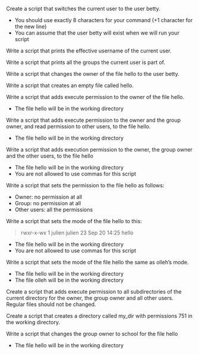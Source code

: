 Create a script that switches the current user to the user betty.
- You should use exactly 8 characters for your command (+1 character for the new line)
- You can assume that the user betty will exist when we will run your script

Write a script that prints the effective username of the current user.

Write a script that prints all the groups the current user is part of.

Write a script that changes the owner of the file hello to the user betty.

Write a script that creates an empty file called hello.

Write a script that adds execute permission to the owner of the file hello.
- The file hello will be in the working directory

Write a script that adds execute permission to the owner and the group owner, and read permission to other users, to the file hello.
- The file hello will be in the working directory

Write a script that adds execution permission to the owner, the group owner and the other users, to the file hello
- The file hello will be in the working directory
- You are not allowed to use commas for this script

Write a script that sets the permission to the file hello as follows:
- Owner: no permission at all
- Group: no permission at all
- Other users: all the permissions

Write a script that sets the mode of the file hello to this:

> rwxr-x-wx 1 julien julien 23 Sep 20 14:25 hello
- The file hello will be in the working directory
- You are not allowed to use commas for this script

Write a script that sets the mode of the file hello the same as olleh’s mode.
- The file hello will be in the working directory
- The file olleh will be in the working directory

Create a script that adds execute permission to all subdirectories of the current directory for the owner, the group owner and all other users. Regular files should not be changed.

Create a script that creates a directory called my_dir with permissions 751 in the working directory.

Write a script that changes the group owner to school for the file hello
- The file hello will be in the working directory

